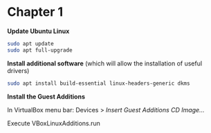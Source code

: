 # Chapter 1

**Update Ubuntu Linux**

```bash
sudo apt update
sudo apt full-upgrade
```

**Install additional software** (which will allow the installation of useful drivers)

```bash
sudo apt install build-essential linux-headers-generic dkms
```

**Install the Guest Additions**

In VirtualBox menu bar: Devices > *Insert Guest Additions CD Image…*

Execute VBoxLinuxAdditions.run